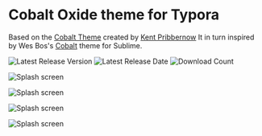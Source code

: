 # Cobalt Oxide theme for Typora
Based on the [Cobalt Theme](https://github.com/elitistsnob/typora-cobalt-theme) created by [Kent Pribbernow](https://www.github.com/elitistsnob)
It in turn inspired by Wes Bos's [Cobalt](https://www.github.com/wesbos) theme for Sublime.

![Latest Release Version](https://img.shields.io/github/v/release/democide/typora-cobalt-oxide-theme)
![Latest Release Date](https://img.shields.io/github/release-date/democide/typora-cobalt-oxide-theme)
![Download Count](https://img.shields.io/github/downloads/democide/typora-cobalt-oxide-theme/total)


![Splash screen](images/screenshot1.png)

![Splash screen](images/screenshot2.png)

![Splash screen](images/screenshot3.png)

![Splash screen](images/screenshot4.png)
